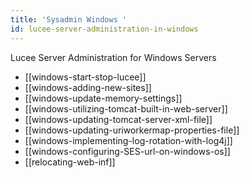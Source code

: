 ```yaml
---
title: 'Sysadmin Windows '
id: lucee-server-administration-in-windows
---
```


Lucee Server Administration for Windows Servers

* [[windows-start-stop-lucee]]
* [[windows-adding-new-sites]]
* [[windows-update-memory-settings]]
* [[windows-utilizing-tomcat-built-in-web-server]]
* [[windows-updating-tomcat-server-xml-file]]
* [[windows-updating-uriworkermap-properties-file]]
* [[windows-implementing-log-rotation-with-log4j]]
* [[windows-configuring-SES-url-on-windows-os]]
* [[relocating-web-inf]]
